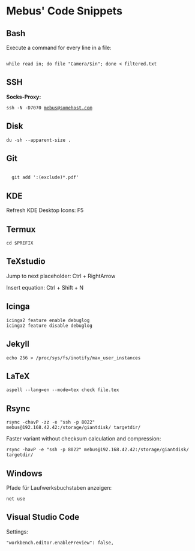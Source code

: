 Mebus' Code Snippets
=====================

Bash
----------

Execute a command for every line in a file:

<code>
while read in; do file "Camera/$in"; done < filtered.txt
</code>

SSH
----------

**Socks-Proxy:**

<code>ssh -N -D7070 mebus@somehost.com</code>

Disk
----------

<code>du -sh --apparent-size .</code>

Git
----------

<code>
  git add ':(exclude)*.pdf'
</code>

KDE
----------

Refresh KDE Desktop Icons: F5

Termux
-------

```
cd $PREFIX
```

TeXstudio
----------

Jump to next placeholder: Ctrl + RightArrow

Insert equation: Ctrl + Shift + N

Icinga
----------

```
icinga2 feature enable debuglog
icinga2 feature disable debuglog
```

Jekyll
----------

```
echo 256 > /proc/sys/fs/inotify/max_user_instances
```

LaTeX
----------

```
aspell --lang=en --mode=tex check file.tex
```

Rsync
----------

```
rsync -chavP -zz -e "ssh -p 8022" mebus@192.168.42.42:/storage/giantdisk/ targetdir/
```

Faster variant without checksum calculation and compression:

```
rsync -havP -e "ssh -p 8022" mebus@192.168.42.42:/storage/giantdisk/ targetdir/
```

Windows
----------

Pfade für Laufwerksbuchstaben anzeigen:

```
net use
```

Visual Studio Code
-------------------

Settings:

```
"workbench.editor.enablePreview": false,
```
